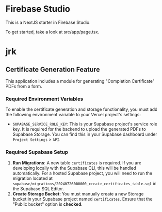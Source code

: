 
# Firebase Studio

This is a NextJS starter in Firebase Studio.

To get started, take a look at src/app/page.tsx.
# jrk

## Certificate Generation Feature

This application includes a module for generating "Completion Certificate" PDFs from a form.

### Required Environment Variables

To enable the certificate generation and storage functionality, you must add the following environment variable to your Vercel project's settings:

- `SUPABASE_SERVICE_ROLE_KEY`: This is your Supabase project's service role key. It is required for the backend to upload the generated PDFs to Supabase Storage. You can find this in your Supabase dashboard under `Project Settings` > `API`.

### Required Supabase Setup

1.  **Run Migrations:** A new table `certificates` is required. If you are developing locally with the Supabase CLI, this will be handled automatically. For a hosted Supabase project, you will need to run the migration located at `supabase/migrations/20240726000000_create_certificates_table.sql` in the Supabase SQL Editor.
2.  **Create Storage Bucket:** You must manually create a new Storage bucket in your Supabase project named `certificates`. Ensure that the "Public bucket" option is **checked**.
